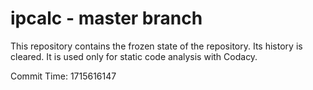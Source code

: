 # ipcalc - master branch

This repository contains the frozen state of the repository.
Its history is cleared. It is used only for static code
analysis with Codacy.

Commit Time: 1715616147